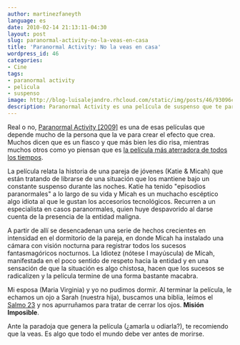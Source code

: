 ```yaml
---
author: martinezfaneyth
language: es
date: 2010-02-14 21:13:11-04:30
layout: post
slug: paranormal-activity-no-la-veas-en-casa
title: 'Paranormal Activity: No la veas en casa'
wordpress_id: 46
categories:
- Cine
tags:
- paranormal activity
- pelicula
- suspenso
image: http://blog-luisalejandro.rhcloud.com/static/img/posts/46/93096c3b3b28db64dd4983ebeb6f3724.jpg
description: Paranormal Activity es una película de suspenso que te parará los pelos de punta.
---
```


Real o no, [Paranormal Activity \[2009\]](http://es.wikipedia.org/wiki/Actividad_paranormal_%28pel%C3%ADcula%29) es una de esas películas que depende mucho de la persona que la ve para crear el efecto que crea. Muchos dicen que es un fiasco y que más bien les dio risa, mientras muchos otros como yo piensan que es [la película más aterradora de todos los tiempos](http://extracine.com/2010/02/paranormal-activity-causa-convulsiones-a-los-ninos-italianos).

La película relata la historia de una pareja de jóvenes (Katie & Micah) que están tratando de librarse de una situación que los mantiene bajo un constante suspenso durante las noches. Katie ha tenido "episodios paranormales" a lo largo de su vida y Micah es un muchacho escéptico algo idiota al que le gustan los accesorios tecnológicos. Recurren a un especialista en casos paranormales, quien huye despavorido al darse cuenta de la presencia de la entidad maligna.

<!-- more -->

A partir de allí se desencadenan una serie de hechos crecientes en intensidad en el dormitorio de la pareja, en donde Micah ha instalado una cámara con visión nocturna para registrar todos los sucesos fantasmagóricos nocturnos. La Idiotez (nótese I mayúscula) de Micah, manifestada en el poco sentido de respeto hacia la entidad y en una sensación de que la situación es algo chistosa, hacen que los sucesos se radicalizen y la película termine de una forma bastante macabra.

Mi esposa (Maria Virginia) y yo no pudimos dormir. Al terminar la película, le echamos un ojo a Sarah (nuestra hija), buscamos una biblia, leímos el [Salmo 23](http://www.acharia.org/oraciones/salmo_23.htm) y nos apurruñamos para tratar de cerrar los ojos. **Misión Imposible**.

Ante la paradoja que genera la película (¿amarla u odiarla?), te recomiendo que la veas. Es algo que todo el mundo debe ver antes de morirse.

<span class="youtube" data-youtube-id="F_UxLEqd074"></span>
